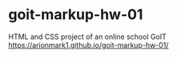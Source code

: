 # goit-markup-hw-01
HTML and CSS project of an online school GoIT
https://arionmark1.github.io/goit-markup-hw-01/
